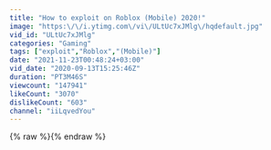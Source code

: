 ```yaml
---
title: "How to exploit on Roblox (Mobile) 2020!"
image: "https:\/\/i.ytimg.com\/vi\/ULtUc7xJMlg\/hqdefault.jpg"
vid_id: "ULtUc7xJMlg"
categories: "Gaming"
tags: ["exploit","Roblox","(Mobile)"]
date: "2021-11-23T00:48:24+03:00"
vid_date: "2020-09-13T15:25:46Z"
duration: "PT3M46S"
viewcount: "147941"
likeCount: "3070"
dislikeCount: "603"
channel: "iiLqvedYou"
---
```

{% raw %}{% endraw %}
